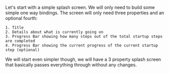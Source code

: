 
Let's start with a simple splash screen. We will only need to build some simple one way bindings. The screen will 
only need three properties and an optional fourth:

    1. Title
    2. Details about what is currently going on
    3. Progress Bar showing how many steps out of the total startup steps are completed
    4. Progress Bar showing the current progress of the current startup step (optional)
    
We will start even simpler though, we will have a 3 property splash screen that basically passes everything through
without any changes.
    
    
    
